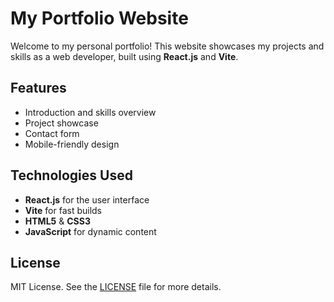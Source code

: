 
# My Portfolio Website

Welcome to my personal portfolio! This website showcases my projects and skills as a web developer, built using **React.js** and **Vite**.

## Features
- Introduction and skills overview
- Project showcase
- Contact form
- Mobile-friendly design

## Technologies Used
- **React.js** for the user interface
- **Vite** for fast builds
- **HTML5** & **CSS3**
- **JavaScript** for dynamic content

## License

MIT License. See the [LICENSE](LICENSE) file for more details.
